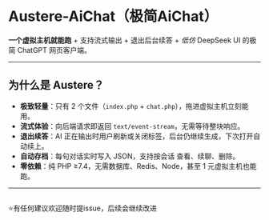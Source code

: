 # Austere-AiChat（极简AiChat）


**一个虚拟主机就能跑** + 支持流式输出 + 退出后台续答 + *低仿* DeepSeek UI 的极简 ChatGPT 网页客户端。

---

## 为什么是 Austere？
- **极致轻量**：只有 2 个文件（`index.php` + `chat.php`），拖进虚拟主机立刻能用。  
- **流式体验**：向后端请求即返回 `text/event-stream`，无需等待整块响应。  
- **退出续答**：AI 正在输出时用户刷新或关闭标签，后台仍继续生成，下次打开自动续上。  
- **自动存档**：每句对话实时写入 JSON，支持按会话 查看、续聊、删除。  
- **零依赖**：纯 PHP ≥7.4，无需数据库、Redis、Node，甚至 1 元虚拟主机也能跑。

---

## 
⭐️有任何建议欢迎随时提issue，后续会继续改进
```

